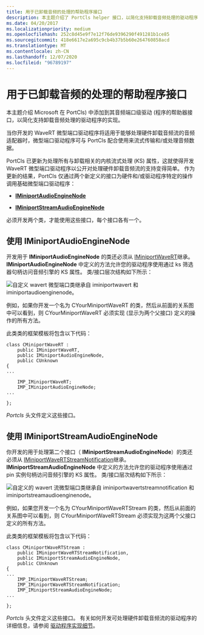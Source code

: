 ```yaml
---
title: 用于已卸载音频的处理的帮助程序接口
description: 本主题介绍了 PortCls helper 接口，以简化支持卸载音频处理的驱动程序。
ms.date: 04/20/2017
ms.localizationpriority: medium
ms.openlocfilehash: 252c8d45e9f7e12f76de9396290f491281b1ce85
ms.sourcegitcommit: 418e6617e2a695c9cb4b37b5b60e264760858acd
ms.translationtype: MT
ms.contentlocale: zh-CN
ms.lasthandoff: 12/07/2020
ms.locfileid: "96789197"
---
```

# <a name="helper-interfaces-for-offloaded-audio-processing"></a>用于已卸载音频的处理的帮助程序接口


本主题介绍 Microsoft 在 PortCls) 中添加到其音频端口级驱动 (程序的帮助器接口，以简化支持卸载音频处理的驱动程序的实现。

当你开发的 WaveRT 微型端口驱动程序将适用于能够处理硬件卸载音频流的音频适配器时，微型端口驱动程序可与 PortCls 配合使用来流式传输和/或处理音频数据。

PortCls 已更新为处理所有与卸载相关的内核流式处理 (KS) 属性，这就使得开发 WaveRT 微型端口驱动程序以公开对处理硬件卸载音频流的支持变得简单。 作为更新的结果，PortCls 仅通过两个新定义的接口为硬件和/或驱动程序特定的操作调用基础微型端口驱动程序：

-   [**IMiniportAudioEngineNode**](/windows-hardware/drivers/ddi/portcls/nn-portcls-iminiportaudioenginenode)

-   [**IMiniportStreamAudioEngineNode**](/windows-hardware/drivers/ddi/portcls/nn-portcls-iminiportstreamaudioenginenode)

必须开发两个类，才能使用这些接口，每个接口各有一个。

## <a name="span-idworking_with_iminiportaudioenginenodespanspan-idworking_with_iminiportaudioenginenodespanspan-idworking_with_iminiportaudioenginenodespanworking-with-iminiportaudioenginenode"></a><span id="Working_with_IMiniportAudioEngineNode"></span><span id="working_with_iminiportaudioenginenode"></span><span id="WORKING_WITH_IMINIPORTAUDIOENGINENODE"></span>使用 IMiniportAudioEngineNode


开发用于 **IMiniportAudioEngineNode** 的类还必须从 [IMiniportWaveRT](/windows-hardware/drivers/ddi/portcls/nn-portcls-iminiportwavert)继承。 **IMiniportAudioEngineNode** 中定义的方法允许您的驱动程序使用通过 ks 筛选器句柄访问音频引擎的 KS 属性。 类/接口层次结构如下所示：

![自定义 wavert 微型端口类继承自 iminiportwavert 和 iminiportaudioenginenode。](images/offload-class-hier1.png)

例如，如果你开发一个名为 CYourMiniportWaveRT 的类，然后从前面的关系图中可以看到，则 CYourMiniportWaveRT 必须实现 (显示为两个父接口) 定义的操作的所有方法。

此类类的框架模板将包含以下代码：

```ManagedCPlusPlus
class CMiniportWaveRT : 
    public IMiniportWaveRT,
    public IMiniportAudioEngineNode,
    public CUnknown
{
...

    IMP_IMiniportWaveRT;
    IMP_IMiniportAudioEngineNode;
...

};
```

*Portcls* 头文件定义这些接口。

## <a name="span-idworking_with_iminiportstreamaudioenginenodespanspan-idworking_with_iminiportstreamaudioenginenodespanspan-idworking_with_iminiportstreamaudioenginenodespanworking-with-iminiportstreamaudioenginenode"></a><span id="Working_with_IMiniportStreamAudioEngineNode"></span><span id="working_with_iminiportstreamaudioenginenode"></span><span id="WORKING_WITH_IMINIPORTSTREAMAUDIOENGINENODE"></span>使用 IMiniportStreamAudioEngineNode


你开发的用于处理第二个接口（ **IMiniportStreamAudioEngineNode**）的类还必须从 [IMiniportWaveRTStreamNotification](/windows-hardware/drivers/ddi/portcls/nn-portcls-iminiportwavertstreamnotification)继承。 **IMiniportStreamAudioEngineNode** 中定义的方法允许您的驱动程序使用通过 pin 实例句柄访问音频引擎的 KS 属性。 类/接口层次结构如下所示：

![自定义的 wavert 流微型端口类继承自 iminiportwavertstreamnotification 和 iminiportstreamaudioenginenode。](images/offload-class-hier2.png)

例如，如果您开发一个名为 CYourMiniportWaveRTStream 的类，然后从前面的关系图中可以看到，则 CYourMiniportWaveRTStream 必须实现为这两个父接口定义的所有方法。

此类类的框架模板将包含以下代码：

```ManagedCPlusPlus
class CMiniportWaveRTStream : 
    public IMiniportWaveRTStreamNotification,
    public IMiniportStreamAudioEngineNode,
    public CUnknown
{
...
    IMP_IMiniportWaveRTStream;
    IMP_IMiniportWaveRTStreamNotification;
    IMP_IMiniportStreamAudioEngineNode;
...

};
```

*Portcls* 头文件定义这些接口。 有关如何开发可处理硬件卸载音频流的驱动程序的详细信息，请参阅 [驱动程序实现细节](driver-implementation-details.md)。

 

